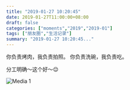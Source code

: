 ```yaml
---
title: "2019-01-27 10:20:45"
date: 2019-01-27T11:00:00+08:00
draft: false
categories: ["moments","2019","2019-01"]
tags: ["朋友圈","生活记录"]
summary: "2019-01-27 10:20:45..."
---
```


你负责烤肉，我负责拍照。
你负责洗碗，我负责吃。

分工明确～这个好～😌

![Media 1](/Moments/photos/2019-01-27/201901271020450.jpg)

